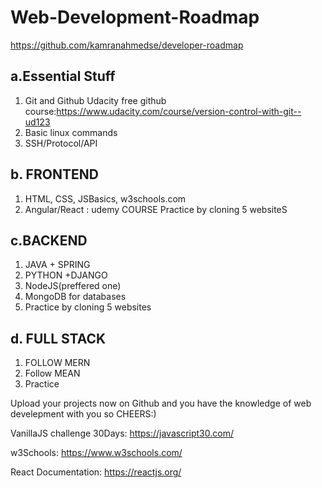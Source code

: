 # Web-Development-Roadmap

https://github.com/kamranahmedse/developer-roadmap

## a.Essential Stuff
1. Git and Github
Udacity free github course:https://www.udacity.com/course/version-control-with-git--ud123
3. Basic linux commands
4. SSH/Protocol/API
## b. FRONTEND
1. HTML, CSS, JSBasics, w3schools.com
2. Angular/React : udemy COURSE
Practice by cloning 5 websiteS

## c.BACKEND
1. JAVA + SPRING
2. PYTHON +DJANGO
3. NodeJS(preffered one)
4. MongoDB for databases
5. Practice by cloning 5 websites

## d. FULL STACK
1. FOLLOW MERN
2. Follow MEAN
3. Practice

Upload your projects now on Github and you have the knowledge of web develepment with you so CHEERS:)

VanillaJS challenge 30Days: https://javascript30.com/

w3Schools: https://www.w3schools.com/

React Documentation: https://reactjs.org/
